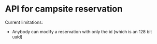 # API for campsite reservation

Current limitations:
<br>
* Anybody can modify a reservation with only the id (which is an 128 bit uuid)
